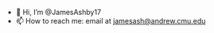 - 👋 Hi, I’m @JamesAshby17
- 📫 How to reach me: email at jamesash@andrew.cmu.edu

<!---
JamesAshby17/JamesAshby17 is a ✨ special ✨ repository because its `README.md` (this file) appears on your GitHub profile.
You can click the Preview link to take a look at your changes.
--->
